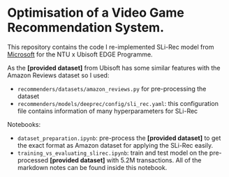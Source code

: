 # Optimisation of a Video Game Recommendation System.

This repository contains the code I re-implemented SLi-Rec model from [Microsoft](https://github.com/microsoft/recommenders/) for the NTU x Ubisoft EDGE Programme. 

As the **[provided dataset]** from Ubisoft has some similar features with the Amazon Reviews dataset so I used:
- `recommenders/datasets/amazon_reviews.py` for pre-processing the dataset
- `recommenders/models/deeprec/config/sli_rec.yaml`: this configuration file contains information of many hyperparameters for SLi-Rec

Notebooks:
- `dataset_preparation.ipynb`: pre-process the **[provided dataset]** to get the exact format as Amazon dataset for applying the SLi-Rec easily.
- `training_vs_evaluating_slirec.ipynb`: train and test model on the pre-processed **[provided dataset]** with 5.2M transactions. All of the markdown notes can be found inside this notebook.